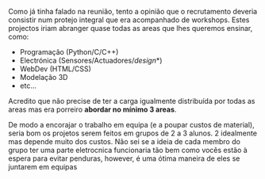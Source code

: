 Como já tinha falado na reunião, tento a opinião que o recrutamento deveria consistir num protejo integral que era acompanhado de workshops. Estes projectos iriam abranger quase todas as areas que lhes queremos ensinar, como:
-  Programação (Python/C/C++)
-  Electrónica (Sensores/Actuadores/*design**)
-  WebDev (HTML/CSS)
-  Modelação 3D
- etc...

Acredito que não precise de ter a carga igualmente distribuída por todas as areas mas era porreiro **abordar no mínimo 3 areas**.

De modo a encorajar o trabalho em equipa (e a poupar custos de material), seria bom os projetos serem feitos em grupos de 2 a 3 alunos. 2 idealmente mas depende muito dos custos.
Não sei se a ideia de cada membro do grupo ter uma parte eletrocnica funcionaria tão bem como vocês estão à espera para evitar penduras, however, é uma ótima maneira de eles se juntarem em equipas
